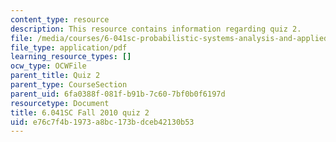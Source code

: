 ```yaml
---
content_type: resource
description: This resource contains information regarding quiz 2.
file: /media/courses/6-041sc-probabilistic-systems-analysis-and-applied-probability-fall-2013/e76c7f4b1973a8bc173bdceb42130b53_MIT6_041SCF13_quiz02.pdf
file_type: application/pdf
learning_resource_types: []
ocw_type: OCWFile
parent_title: Quiz 2
parent_type: CourseSection
parent_uid: 6fa0388f-081f-b91b-7c60-7bf0b0f6197d
resourcetype: Document
title: 6.041SC Fall 2010 quiz 2
uid: e76c7f4b-1973-a8bc-173b-dceb42130b53
---
```

